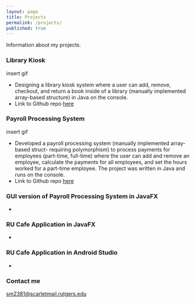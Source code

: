 ```yaml
---
layout: page
title: Projects
permalink: /projects/
published: true
---
```


Information about my projects.

### Library Kiosk

insert gif

* Designing a library kiosk system where a user can add, remove, checkout, and return a book inside of a library (manually implemented array-based structure) in Java on the console.
* Link to Github repo [here](https://github.com/amorfati-s/Project1-213- "Library Kiosk Project") 

### Payroll Processing System 

insert gif

* Developed a payroll processing system (manually implemented array-based struct- requiring polymorphism) to process payments for employees (part-time, full-time) where the user can add and remove an employee, calculate the payments for all employees, and set the hours worked for a part-time employee. The project was written in Java and runs on the console. 
* Link to Github repo [here](https://github.com/amorfati-s/Project2-213 "Project 2 Github Repo")

### GUI version of Payroll Processing System in JavaFX
* 

### RU Cafe Application in JavaFX 
* 

### RU Cafe Application in Android Studio
* 

### Contact me

[sm2381@scarletmail.rutgers.edu](mailto:sm2381@scarletmail.rutgers.edu)
